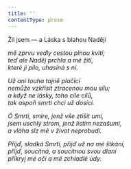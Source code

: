 ```yaml
---
title: ''
contentType: prose
---
```


Žil jsem — a Láska s blahou Nadějí

_mě zprvu vedly cestou plnou kvítí;  
teď ale Naděj prchla a mé žití,  
které ji pilo, uhasíná s ní._

_Už ani touha tajně plačící  
nemůže vzkřísit ztracenou mou sílu;  
a když ne lásky, toho cíle cílů,  
tak aspoň smrti chci už dosíci._

_Ó Smrti, smíre, jenž vše ztišit umí,  
jsem uschlý strom, jenž listím nezašumí,  
a vláha slz mě v život neprobudí._

_Přijď, sladká Smrti, přijď už na mé štkání,  
přijď, soucitná, a soucitnou svou dlaní  
přikryj mé oči a mé zchladlé údy._
